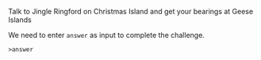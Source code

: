 Talk to Jingle Ringford on Christmas Island and get your bearings at Geese Islands

We need to enter ```answer``` as input to complete the challenge.
```
>answer
```
